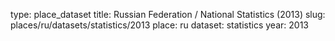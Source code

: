 type: place_dataset
title: Russian Federation / National Statistics (2013)
slug: places/ru/datasets/statistics/2013
place: ru
dataset: statistics
year: 2013
